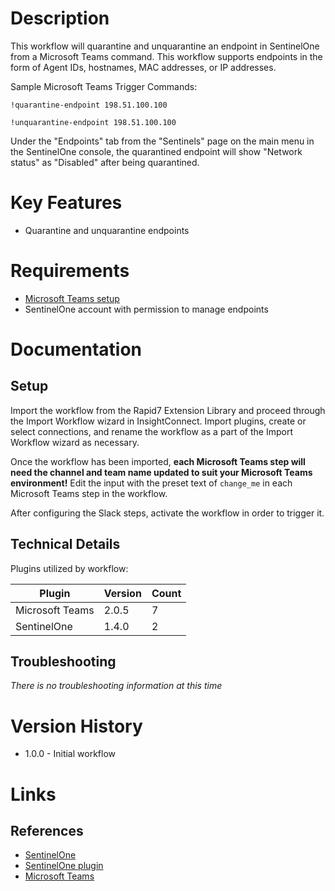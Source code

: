 # Description

This workflow will quarantine and unquarantine an endpoint in SentinelOne from a Microsoft Teams command. This workflow supports endpoints in the form of Agent IDs, hostnames, MAC addresses, or IP addresses.

Sample Microsoft Teams Trigger Commands:

`!quarantine-endpoint 198.51.100.100`

`!unquarantine-endpoint 198.51.100.100`

Under the "Endpoints" tab from the "Sentinels" page on the main menu in the SentinelOne console, the quarantined endpoint will show "Network status" as "Disabled" after being quarantined.

# Key Features

* Quarantine and unquarantine endpoints

# Requirements

* [Microsoft Teams setup](https://insightconnect.help.rapid7.com/docs/microsoft-teams)
* SentinelOne account with permission to manage endpoints

# Documentation

## Setup

Import the workflow from the Rapid7 Extension Library and proceed through the Import Workflow wizard in InsightConnect. Import plugins, create or select connections, and rename the workflow as a part of the Import Workflow wizard as necessary.

Once the workflow has been imported, **each Microsoft Teams step will need the channel and team name updated to suit your Microsoft Teams environment!** Edit the input with the preset text of `change_me` in each Microsoft Teams step in the workflow.

After configuring the Slack steps, activate the workflow in order to trigger it.
 
## Technical Details

Plugins utilized by workflow:

|Plugin|Version|Count|
|----|----|--------|
|Microsoft Teams|2.0.5|7|
|SentinelOne|1.4.0|2|

## Troubleshooting

_There is no troubleshooting information at this time_

# Version History

* 1.0.0 - Initial workflow

# Links

## References

* [SentinelOne](https://www.sentinelone.com/)
* [SentinelOne plugin](https://extensions.rapid7.com/extension/sentinelone)
* [Microsoft Teams](https://teams.microsoft.com)
